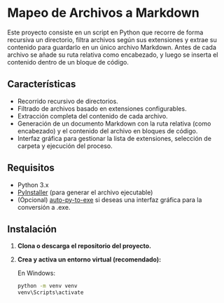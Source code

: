 # Mapeo de Archivos a Markdown

Este proyecto consiste en un script en Python que recorre de forma recursiva un directorio, filtra archivos según sus extensiones y extrae su contenido para guardarlo en un único archivo Markdown. Antes de cada archivo se añade su ruta relativa como encabezado, y luego se inserta el contenido dentro de un bloque de código.

## Características

- Recorrido recursivo de directorios.
- Filtrado de archivos basado en extensiones configurables.
- Extracción completa del contenido de cada archivo.
- Generación de un documento Markdown con la ruta relativa (como encabezado) y el contenido del archivo en bloques de código.
- Interfaz gráfica para gestionar la lista de extensiones, selección de carpeta y ejecución del proceso.

## Requisitos

- Python 3.x
- [PyInstaller](https://www.pyinstaller.org/) (para generar el archivo ejecutable)
- (Opcional) [auto-py-to-exe](https://pypi.org/project/auto-py-to-exe/) si deseas una interfaz gráfica para la conversión a .exe.

## Instalación

1. **Clona o descarga el repositorio del proyecto.**

2. **Crea y activa un entorno virtual (recomendado):**

   En Windows:
   ```bash
   python -m venv venv
   venv\Scripts\activate
